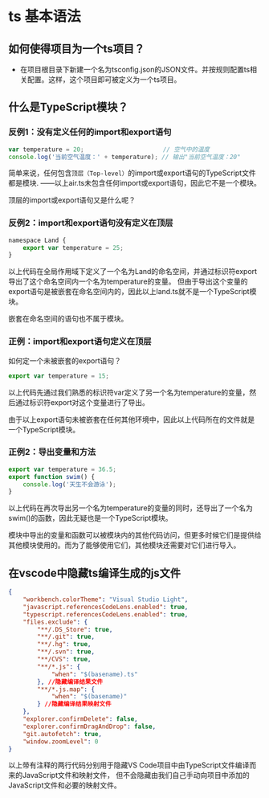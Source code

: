 # ts 基本语法
## 如何使得项目为一个ts项目？
+ 在项目根目录下新建一个名为tsconfig.json的JSON文件。并按规则配置ts相关配置。这样，这个项目即可被定义为一个ts项目。
## 什么是TypeScript模块？

### 反例1：没有定义任何的import和export语句
```js
var temperature = 20;                      // 空气中的温度
console.log('当前空气温度：' + temperature); // 输出"当前空气温度：20"
```
简单来说，任何包含`顶层（Top-level）`的import或export语句的TypeScript文件都是模块.
——以上air.ts未包含任何import或export语句，因此它不是一个模块。

顶层的import或export语句又是什么呢？

### 反例2：import和export语句没有定义在顶层
```js
namespace Land {
    export var temperature = 25;
}
```
以上代码在全局作用域下定义了一个名为Land的命名空间，并通过标识符export导出了这个命名空间内一个名为temperature的变量。
但由于导出这个变量的export语句是被嵌套在命名空间内的，因此以上land.ts就不是一个TypeScript模块。

嵌套在命名空间的语句也不属于模块。

### 正例：import和export语句定义在顶层

如何定一个未被嵌套的export语句？
```js
export var temperature = 15;
```
以上代码先通过我们熟悉的标识符var定义了另一个名为temperature的变量，然后通过标识符export对这个变量进行了导出。

由于以上export语句未被嵌套在任何其他环境中，因此以上代码所在的文件就是一个TypeScript模块。

### 正例2：导出变量和方法
```js
export var temperature = 36.5;
export function swim() {
    console.log('天生不会游泳');
}
```
以上代码在再次导出另一个名为temperature的变量的同时，还导出了一个名为swim()的函数，因此无疑也是一个TypeScript模块。

模块中导出的变量和函数可以被模块内的其他代码访问，但更多时候它们是提供给其他模块使用的。而为了能够使用它们，其他模块还需要对它们进行导入。

## 在vscode中隐藏ts编译生成的js文件
```json
{
    "workbench.colorTheme": "Visual Studio Light",
    "javascript.referencesCodeLens.enabled": true,
    "typescript.referencesCodeLens.enabled": true,
    "files.exclude": {
        "**/.DS_Store": true,
        "**/.git": true,
        "**/.hg": true,
        "**/.svn": true,
        "**/CVS": true,
        "**/*.js": {
            "when": "$(basename).ts"
        }, //隐藏编译结果文件                
        "**/*.js.map": {
            "when": "$(basename)"
        } //隐藏编译结果映射文件            
    },
    "explorer.confirmDelete": false,
    "explorer.confirmDragAndDrop": false,
    "git.autofetch": true,
    "window.zoomLevel": 0
}
```

以上带有注释的两行代码分别用于隐藏VS Code项目中由TypeScript文件编译而来的JavaScript文件和映射文件，
但不会隐藏由我们自己手动向项目中添加的JavaScript文件和必要的映射文件。